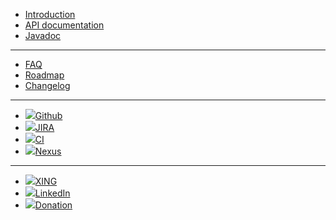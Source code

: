 - [Introduction](/intro)
- [API documentation](/api)
- [Javadoc](http://javadoc.io/doc/io.spot-next/spot-core/)

 ****

- [FAQ](/faq)
- [Roadmap](/roadmap)
- [Changelog](changelog.md)
<!--- - [![](//icongr.am/feather/code.svg?size=16&color=808080)API documentation](/api) --->
<!--- - [![](//icongr.am/feather/file-text.svg?size=16&color=808080)Javadoc](/javadoc) --->

 ****

- [![](https://icongram.jgog.in/simple/github.svg?color=808080&size=22)Github](https://github.com/mojo2012/spot-framework)
- [![](https://icongram.jgog.in/simple/jira.svg?color=808080&size=22)JIRA](https://JIRA.spot-next.io)
- [![](https://icongram.jgog.in/simple/travisci.svg?color=808080&size=22)CI](https://travis-ci.org/mojo2012/spot-framework/)
- [![](https://icongram.jgog.in/simple/nodejs.svg?color=808080&size=22)Nexus](https://nexus.spot-next.io)

 ****

- [![](https://icongram.jgog.in/simple/xing.svg?color=808080&size=22)XING](https://www.xing.com/profile/Matthias_Fuchs15?sc_o=mxb_p)
- [![](https://icongram.jgog.in/fontawesome/linkedin.svg?color=808080&size=22)LinkedIn](https://www.linkedin.com/in/matthias-fuchs-2aa4563b/)
- [![](https://icongram.jgog.in/simple/paypal.svg?color=808080&size=22)Donation](https://www.paypal.me/mojo2012/10)
